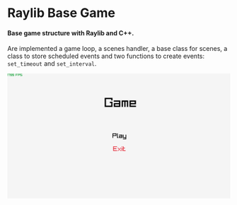 # Raylib Base Game

#### Base game structure with Raylib and C++.

Are implemented a game loop, a scenes handler, a base class for scenes, a
class to store scheduled events and two functions to create events:
`set_timeout` and `set_interval`.

<div text-align="center">
    <img alt="screenshot" src="docs/screenshot.png"/>
</div>
